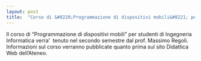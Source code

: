 ```yaml
---
layout: post
title:  "Corso di &#8220;Programmazione di dispositivi mobili&#8221; per studenti di Ingegneria Informatica"
---
```


Il corso di “Programmazione di dispositivi mobili” per studenti di Ingegneria Informatica verra’  tenuto nel secondo semestre dal prof. Massimo Regoli.  Informazioni sul corso verranno pubblicate quanto prima sul sito Didattica Web dell’Ateneo.
